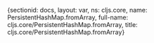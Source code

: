 {sectionid: docs, layout: var, ns: cljs.core, name: PersistentHashMap.fromArray, full-name: cljs.core/PersistentHashMap.fromArray,
  title: cljs.core/PersistentHashMap.fromArray}
